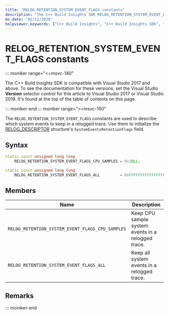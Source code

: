 ```yaml
---
title: "RELOG_RETENTION_SYSTEM_EVENT_FLAGS constants"
description: "The C++ Build Insights SDK RELOG_RETENTION_SYSTEM_EVENT_FLAGS constants reference."
ms.date: "02/12/2020"
helpviewer_keywords: ["C++ Build Insights", "C++ Build Insights SDK", "RELOG_RETENTION_SYSTEM_EVENT_FLAGS", "throughput analysis", "build time analysis", "vcperf.exe"]
---
```

# RELOG_RETENTION_SYSTEM_EVENT_FLAGS constants

::: moniker range="<=msvc-140"

The C++ Build Insights SDK is compatible with Visual Studio 2017 and above. To see the documentation for these versions, set the Visual Studio **Version** selector control for this article to Visual Studio 2017 or Visual Studio 2019. It's found at the top of the table of contents on this page.

::: moniker-end
::: moniker range=">=msvc-150"

The `RELOG_RETENTION_SYSTEM_EVENT_FLAGS` constants are used to describe which system events to keep in a relogged trace. Use them to initialize the [RELOG_DESCRIPTOR](relog-descriptor-struct.md) structure's `SystemEventsRetentionFlags` field.

## Syntax

```cpp
static const unsigned long long
    RELOG_RETENTION_SYSTEM_EVENT_FLAGS_CPU_SAMPLES = 0x1ULL;

static const unsigned long long
    RELOG_RETENTION_SYSTEM_EVENT_FLAGS_ALL         = 0xFFFFFFFFFFFFFFFFULL;
```

## Members

| Name | Description |
|--|--|
| `RELOG_RETENTION_SYSTEM_EVENT_FLAGS_CPU_SAMPLES` | Keep CPU sample system events in a relogged trace. |
| `RELOG_RETENTION_SYSTEM_EVENT_FLAGS_ALL` | Keep all system events in a relogged trace. |

## Remarks

::: moniker-end
